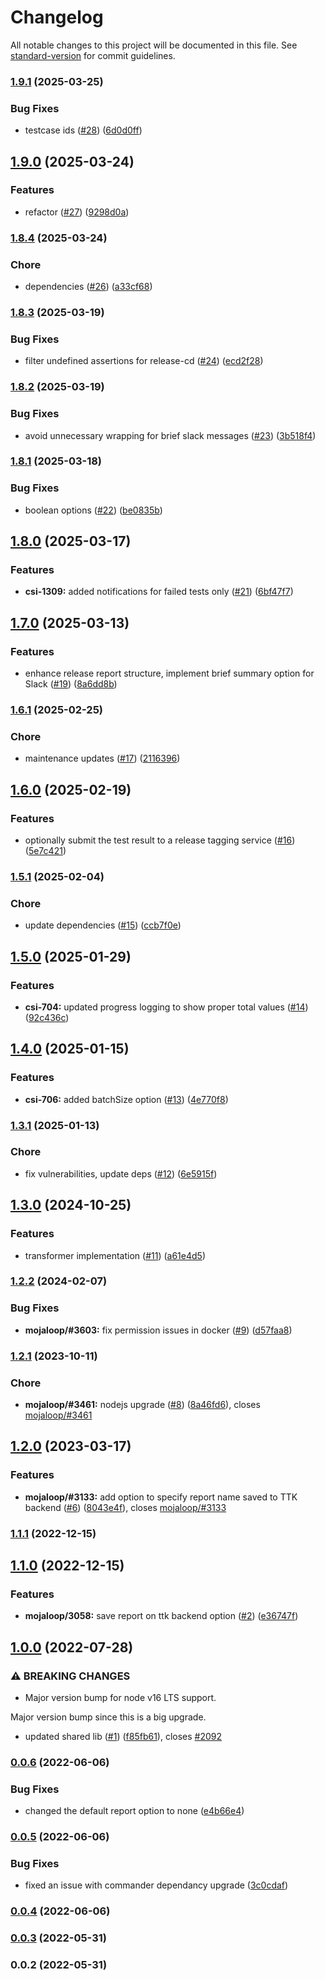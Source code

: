 # Changelog

All notable changes to this project will be documented in this file. See [standard-version](https://github.com/conventional-changelog/standard-version) for commit guidelines.

### [1.9.1](https://github.com/mojaloop/ml-testing-toolkit-client-lib/compare/v1.9.0...v1.9.1) (2025-03-25)


### Bug Fixes

* testcase ids ([#28](https://github.com/mojaloop/ml-testing-toolkit-client-lib/issues/28)) ([6d0d0ff](https://github.com/mojaloop/ml-testing-toolkit-client-lib/commit/6d0d0ff2e868a57384fa985d4c8077e274fc27df))

## [1.9.0](https://github.com/mojaloop/ml-testing-toolkit-client-lib/compare/v1.8.4...v1.9.0) (2025-03-24)


### Features

* refactor ([#27](https://github.com/mojaloop/ml-testing-toolkit-client-lib/issues/27)) ([9298d0a](https://github.com/mojaloop/ml-testing-toolkit-client-lib/commit/9298d0a23aca9691ebbc21c35365d9fa9bcc93ea))

### [1.8.4](https://github.com/mojaloop/ml-testing-toolkit-client-lib/compare/v1.8.3...v1.8.4) (2025-03-24)


### Chore

* dependencies ([#26](https://github.com/mojaloop/ml-testing-toolkit-client-lib/issues/26)) ([a33cf68](https://github.com/mojaloop/ml-testing-toolkit-client-lib/commit/a33cf6818b41147bde2af15ec466ed6f52e529a8))

### [1.8.3](https://github.com/mojaloop/ml-testing-toolkit-client-lib/compare/v1.8.2...v1.8.3) (2025-03-19)


### Bug Fixes

* filter undefined assertions for release-cd ([#24](https://github.com/mojaloop/ml-testing-toolkit-client-lib/issues/24)) ([ecd2f28](https://github.com/mojaloop/ml-testing-toolkit-client-lib/commit/ecd2f287f5f06ce8b6fe85177891dcc081150f7e))

### [1.8.2](https://github.com/mojaloop/ml-testing-toolkit-client-lib/compare/v1.8.1...v1.8.2) (2025-03-19)


### Bug Fixes

* avoid unnecessary wrapping for brief slack messages ([#23](https://github.com/mojaloop/ml-testing-toolkit-client-lib/issues/23)) ([3b518f4](https://github.com/mojaloop/ml-testing-toolkit-client-lib/commit/3b518f4b8fc953f066f9b733b021efe3207e1d2b))

### [1.8.1](https://github.com/mojaloop/ml-testing-toolkit-client-lib/compare/v1.8.0...v1.8.1) (2025-03-18)


### Bug Fixes

* boolean options ([#22](https://github.com/mojaloop/ml-testing-toolkit-client-lib/issues/22)) ([be0835b](https://github.com/mojaloop/ml-testing-toolkit-client-lib/commit/be0835bda526886f8c8e40737038eb1ddf1ccb66))

## [1.8.0](https://github.com/mojaloop/ml-testing-toolkit-client-lib/compare/v1.7.0...v1.8.0) (2025-03-17)


### Features

* **csi-1309:** added notifications for failed tests only ([#21](https://github.com/mojaloop/ml-testing-toolkit-client-lib/issues/21)) ([6bf47f7](https://github.com/mojaloop/ml-testing-toolkit-client-lib/commit/6bf47f7e39ab76d954b0dc818e53dd7aaeb0b9f7))

## [1.7.0](https://github.com/mojaloop/ml-testing-toolkit-client-lib/compare/v1.6.1...v1.7.0) (2025-03-13)


### Features

* enhance release report structure, implement brief summary option for Slack ([#19](https://github.com/mojaloop/ml-testing-toolkit-client-lib/issues/19)) ([8a6dd8b](https://github.com/mojaloop/ml-testing-toolkit-client-lib/commit/8a6dd8b99182f2931fe3b1cbd14aec7a63b2e316))

### [1.6.1](https://github.com/mojaloop/ml-testing-toolkit-client-lib/compare/v1.6.0...v1.6.1) (2025-02-25)


### Chore

* maintenance updates ([#17](https://github.com/mojaloop/ml-testing-toolkit-client-lib/issues/17)) ([2116396](https://github.com/mojaloop/ml-testing-toolkit-client-lib/commit/211639676b21f059423d25cf6fcd32a10b33428b))

## [1.6.0](https://github.com/mojaloop/ml-testing-toolkit-client-lib/compare/v1.5.1...v1.6.0) (2025-02-19)


### Features

* optionally submit the test result to a release tagging service ([#16](https://github.com/mojaloop/ml-testing-toolkit-client-lib/issues/16)) ([5e7c421](https://github.com/mojaloop/ml-testing-toolkit-client-lib/commit/5e7c421280b4d7eaa5144d167b0626de35b3069b))

### [1.5.1](https://github.com/mojaloop/ml-testing-toolkit-client-lib/compare/v1.5.0...v1.5.1) (2025-02-04)


### Chore

* update dependencies ([#15](https://github.com/mojaloop/ml-testing-toolkit-client-lib/issues/15)) ([ccb7f0e](https://github.com/mojaloop/ml-testing-toolkit-client-lib/commit/ccb7f0e40d3ff30370605b834197e003ae814d44))

## [1.5.0](https://github.com/mojaloop/ml-testing-toolkit-client-lib/compare/v1.4.0...v1.5.0) (2025-01-29)


### Features

* **csi-704:** updated progress logging to show proper total values ([#14](https://github.com/mojaloop/ml-testing-toolkit-client-lib/issues/14)) ([92c436c](https://github.com/mojaloop/ml-testing-toolkit-client-lib/commit/92c436cd9907983e2841710b354faef143c72b18))

## [1.4.0](https://github.com/mojaloop/ml-testing-toolkit-client-lib/compare/v1.3.1...v1.4.0) (2025-01-15)


### Features

* **csi-706:** added batchSize option ([#13](https://github.com/mojaloop/ml-testing-toolkit-client-lib/issues/13)) ([4e770f8](https://github.com/mojaloop/ml-testing-toolkit-client-lib/commit/4e770f8482c17f526ec5466d3c0bfa86207dee22))

### [1.3.1](https://github.com/mojaloop/ml-testing-toolkit-client-lib/compare/v1.3.0...v1.3.1) (2025-01-13)


### Chore

* fix vulnerabilities, update deps ([#12](https://github.com/mojaloop/ml-testing-toolkit-client-lib/issues/12)) ([6e5915f](https://github.com/mojaloop/ml-testing-toolkit-client-lib/commit/6e5915fa396cdbfa75c7b69280d0b88e2da953c0))

## [1.3.0](https://github.com/mojaloop/ml-testing-toolkit-client-lib/compare/v1.2.2...v1.3.0) (2024-10-25)


### Features

* transformer implementation ([#11](https://github.com/mojaloop/ml-testing-toolkit-client-lib/issues/11)) ([a61e4d5](https://github.com/mojaloop/ml-testing-toolkit-client-lib/commit/a61e4d56ebf1148eace1c3f938cee50b2fbf8eb4))

### [1.2.2](https://github.com/mojaloop/ml-testing-toolkit-client-lib/compare/v1.2.1...v1.2.2) (2024-02-07)


### Bug Fixes

* **mojaloop/#3603:** fix permission issues in docker ([#9](https://github.com/mojaloop/ml-testing-toolkit-client-lib/issues/9)) ([d57faa8](https://github.com/mojaloop/ml-testing-toolkit-client-lib/commit/d57faa8dce7b9de286f39981a6e88be5097c2d67))

### [1.2.1](https://github.com/mojaloop/ml-testing-toolkit-client-lib/compare/v1.2.0...v1.2.1) (2023-10-11)


### Chore

* **mojaloop/#3461:** nodejs upgrade ([#8](https://github.com/mojaloop/ml-testing-toolkit-client-lib/issues/8)) ([8a46fd6](https://github.com/mojaloop/ml-testing-toolkit-client-lib/commit/8a46fd634e42e72c6e0f21d97ecadd4839e17d62)), closes [mojaloop/#3461](https://github.com/mojaloop/project/issues/3461)

## [1.2.0](https://github.com/mojaloop/ml-testing-toolkit-client-lib/compare/v1.1.1...v1.2.0) (2023-03-17)


### Features

* **mojaloop/#3133:** add option to specify report name saved to TTK backend ([#6](https://github.com/mojaloop/ml-testing-toolkit-client-lib/issues/6)) ([8043e4f](https://github.com/mojaloop/ml-testing-toolkit-client-lib/commit/8043e4fb5a94972c8dae7cd6f25b303e5fce275c)), closes [mojaloop/#3133](https://github.com/mojaloop/project/issues/3133)

### [1.1.1](https://github.com/mojaloop/ml-testing-toolkit-client-lib/compare/v1.1.0...v1.1.1) (2022-12-15)

## [1.1.0](https://github.com/mojaloop/ml-testing-toolkit-client-lib/compare/v1.0.0...v1.1.0) (2022-12-15)


### Features

* **mojaloop/3058:** save report on ttk backend option ([#2](https://github.com/mojaloop/ml-testing-toolkit-client-lib/issues/2)) ([e36747f](https://github.com/mojaloop/ml-testing-toolkit-client-lib/commit/e36747fef5b7c03517ea23156d2e2141fef401ee))

## [1.0.0](https://github.com/mojaloop/ml-testing-toolkit-client-lib/compare/v0.0.6...v1.0.0) (2022-07-28)


### ⚠ BREAKING CHANGES

* Major version bump for node v16 LTS support.

Major version bump since this is a big upgrade.

* updated shared lib ([#1](https://github.com/mojaloop/ml-testing-toolkit-client-lib/issues/1)) ([f85fb61](https://github.com/mojaloop/ml-testing-toolkit-client-lib/commit/f85fb616955f54ba0463acac374976fa430f35d5)), closes [#2092](https://github.com/mojaloop/ml-testing-toolkit-client-lib/issues/2092)

### [0.0.6](https://github.com/mojaloop/ml-testing-toolkit-client-lib/compare/v0.0.5...v0.0.6) (2022-06-06)


### Bug Fixes

* changed the default report option to none ([e4b66e4](https://github.com/mojaloop/ml-testing-toolkit-client-lib/commit/e4b66e4fb1027d77c4cac6113068d678b1626861))

### [0.0.5](https://github.com/mojaloop/ml-testing-toolkit-client-lib/compare/v0.0.4...v0.0.5) (2022-06-06)


### Bug Fixes

* fixed an issue with commander dependancy upgrade ([3c0cdaf](https://github.com/mojaloop/ml-testing-toolkit-client-lib/commit/3c0cdaf78ade5eb8b759251da4a18028c5eacab4))

### [0.0.4](https://github.com/mojaloop/ml-testing-toolkit-client-lib/compare/v0.0.3...v0.0.4) (2022-06-06)

### [0.0.3](https://github.com/mojaloop/ml-testing-toolkit-client-lib/compare/v0.0.2...v0.0.3) (2022-05-31)

### 0.0.2 (2022-05-31)
